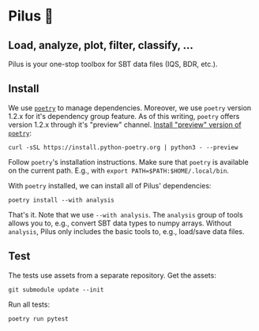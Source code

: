 # Pilus 🦠

## Load, analyze, plot, filter, classify, ...

Pilus is your one-stop toolbox for SBT data files (IQS, BDR, etc.).

## Install

We use [`poetry`](https://python-poetry.org) to manage dependencies.
Moreover, we use `poetry` version 1.2.x for it's dependency group feature.
As of this writing, `poetry` offers version 1.2.x through it's "preview" channel.
[Install "preview" version of `poetry`](https://python-poetry.org/docs/master/#installation):

```shell
curl -sSL https://install.python-poetry.org | python3 - --preview
```

Follow `poetry`'s installation instructions.
Make sure that `poetry` is available on the current path.
E.g., with `export PATH=$PATH:$HOME/.local/bin`.

With `poetry` installed, we can install all of Pilus' dependencies:

```shell
poetry install --with analysis
```

That's it.
Note that we use `--with analysis`.
The `analysis` group of tools allows you to, e.g., convert SBT data types to numpy arrays.
Without `analysis`, Pilus only includes the basic tools to, e.g., load/save data files.

## Test

The tests use assets from a separate repository. Get the assets:

```shell
git submodule update --init
```

Run all tests:

```shell
poetry run pytest
```
